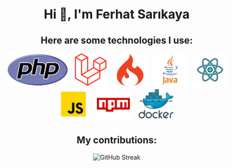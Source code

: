 <h1 align="center">Hi 👋, I'm Ferhat Sarıkaya</h1>
<div align="center">
    <!-- <img src="https://www.linkpicture.com/q/gitlab-black.png" alt="GitHub Streak" /> -->
</div>
<h2 align="center" dir="auto">Here are some technologies I use:</h2>


<p align="center" dir="auto">
<code><img height="75" src="https://raw.githubusercontent.com/fsarikaya96/fsarikaya96/main/assets/php.png" style="max-width: 100%;"/></code> &nbsp;&nbsp;
<code><img height="75" src="https://raw.githubusercontent.com/fsarikaya96/fsarikaya96/main/assets/laravel.png" style="max-width: 100%;"/></code> &nbsp;&nbsp;
<code><img height="75" src="https://raw.githubusercontent.com/fsarikaya96/fsarikaya96/main/assets/codeigniter.png" style="max-width: 100%;"/></code> &nbsp;&nbsp;
<code><img height="75" src="https://raw.githubusercontent.com/fsarikaya96/fsarikaya96/main/assets/java.png" style="max-width: 100%;"/></code> &nbsp;&nbsp;
<code><img height="75" src="https://raw.githubusercontent.com/fsarikaya96/fsarikaya96/main/assets/react.png" style="max-width: 100%;"/></code> &nbsp;&nbsp;
<code><img height="75" src="https://raw.githubusercontent.com/fsarikaya96/fsarikaya96/main/assets/js.png" style="max-width: 100%;"/></code> &nbsp;&nbsp;
<code><img height="75" src="https://raw.githubusercontent.com/fsarikaya96/fsarikaya96/main/assets/npm.png" style="max-width: 100%;"/></code> &nbsp;&nbsp;
<code><img height="75" src="https://raw.githubusercontent.com/fsarikaya96/fsarikaya96/main/assets/docker.png" style="max-width: 100%;"/></code> &nbsp;&nbsp;
</p>

<h2 align="center">My contributions:</h2>
<div align="center">
  <img src="https://github-readme-streak-stats.herokuapp.com/?user=fsarikaya96&theme=tokyonight&hide_border=false" alt="GitHub Streak" />
</div>
